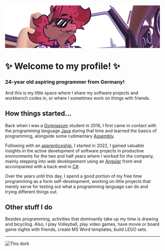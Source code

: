 ![](banner.png "This dork")

# ✨ Welcome to my profile! ✨

### 24-year old aspiring programmer from Germany!

And this is my little space where I share my software projects and workbench codes in, or where I sometimes work on things with friends.

## How things started...

Back when I was a [Gymnasium](https://en.wikipedia.org/wiki/Gymnasium_(Germany) "Wikipedia article: German Gymnasium") student in 2016, I first came in contact with the programming language [Java](https://www.java.com/en/ "Java Homepage") during that time and learned the basics of programming, alongside some rudimentary [Assembly](https://en.wikipedia.org/wiki/Assembly_language "Wikipedia article: Assembly").

Following with an [apprenticeship](https://en.m.wikipedia.org/wiki/Apprenticeship_in_Germany "Wikipedia article: German apprenticeships"), I started in 2022, I gained valuable insights in the active development of software projects in productive environments for the two and half years where I worked for the company, mainly stepping into web developement using an [Angular](https://angular.dev/ "Angular Homepage") front-end accompanied with a back-end in [C#](https://dotnet.microsoft.com/en-us/languages/csharp "C# Homepage").

Over the years until this day, I spend a good portion of my free time programming as a form self-development, working on little projects that merely serve for testing out what a programming language can do and trying different things out.

## Other stuff I do

Besides programming, activities that dominantly take up my time is drawing and bicycling. Also, I play Volleyball, play video games, have movie or board game nights with friends, create MS Word templates, build LEGO sets.

---

![](ven.png "This dork")